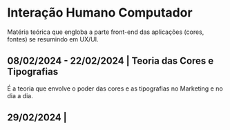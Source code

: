 # Interação Humano Computador
Matéria teórica que engloba a parte front-end das aplicações (cores, fontes) se resumindo em UX/UI.

## 08/02/2024 - 22/02/2024 | Teoria das Cores e Tipografias
É a teoria que envolve o poder das cores e as tipografias no Marketing e no dia a dia.

## 29/02/2024 | 

